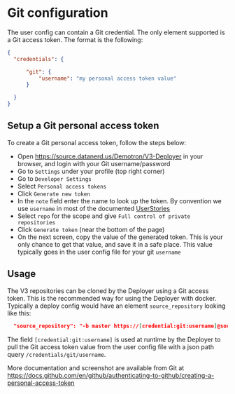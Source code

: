 # Git configuration

The user config can contain a Git credential. The only element supported is a Git access token. The format is the following:

```json
{
  "credentials": {

      "git": {
          "username": "my personal access token value"
      }

  }
}
```

## Setup a Git personal access token

To create a Git personal access token, follow the steps below:

* Open https://source.datanerd.us/Demotron/V3-Deployer in your browser, and login with your Git username/password
* Go to `Settings` under your profile (top right corner)
* Go to `Developer Settings`
* Select `Personal access tokens`
* Click `Generate new token`
* In the `note` field enter the name to look up the token. By convention we use `username` in most of the documented [UserStories](https://source.datanerd.us/Demotron/V3-Documentation/tree/master/UserStories)
* Select `repo` for the scope and give `Full control of private repositories`
* Click `Generate token` (near the bottom of the page)
* On the next screen, copy the value of the generated token. This is your only chance to get that value, and save it in a safe place. This value typically goes in the user config file for your git `username`

## Usage

The V3 repositories can be cloned by the Deployer using a Git access token. This is the recommended way for using the Deployer with docker.
Typically a deploy config would have an element `source_repository` looking like this:
```json
  "source_repository": "-b master https://[credential:git:username]@source.datanerd.us/Demotron/V3-Nodetron.git",
```

The field `[credential:git:username]` is used at runtime by the Deployer to pull the Git access token value from the user config file with a json path query `/credentials/git/username`.

More documentation and screenshot are available from  Git at https://docs.github.com/en/github/authenticating-to-github/creating-a-personal-access-token

